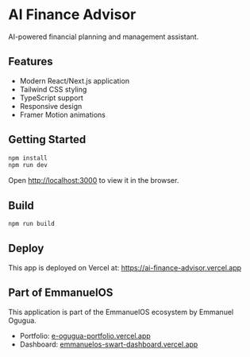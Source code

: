# AI Finance Advisor

AI-powered financial planning and management assistant.

## Features
- Modern React/Next.js application
- Tailwind CSS styling  
- TypeScript support
- Responsive design
- Framer Motion animations

## Getting Started

```bash
npm install
npm run dev
```

Open [http://localhost:3000](http://localhost:3000) to view it in the browser.

## Build

```bash
npm run build
```

## Deploy

This app is deployed on Vercel at: https://ai-finance-advisor.vercel.app

## Part of EmmanuelOS

This application is part of the EmmanuelOS ecosystem by Emmanuel Ogugua.

- Portfolio: [e-ogugua-portfolio.vercel.app](https://e-ogugua-portfolio.vercel.app)
- Dashboard: [emmanuelos-swart-dashboard.vercel.app](https://emmanuelos-swart-dashboard.vercel.app)

